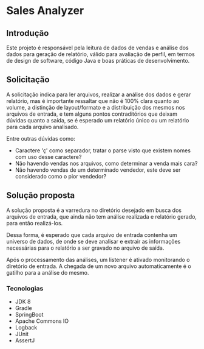 # Sales Analyzer

## Introdução

Este projeto é responsável pela leitura de dados de vendas e análise dos dados para geração de relatório, válido para avaliação de perfil, em termos de design de software, código Java e boas práticas de desenvolvimento.

## Solicitação

A solicitação indica para ler arquivos, realizar a análise dos dados e gerar relatório, mas é importante ressaltar que não é 100% clara quanto ao volume, a distinção de layout/formato e a distribuição dos mesmos nos arquivos de entrada, e tem alguns pontos contraditórios que deixam dúvidas quanto a saída, se é esperado um relatório único ou um relatório para cada arquivo analisado.

Entre outras dúvidas como:

* Caractere 'ç' como separador, tratar o parse visto que existem nomes com uso desse caractere? 
* Não havendo vendas nos arquivos, como determinar a venda mais cara?
* Não havendo vendas de um determinado vendedor, este deve ser considerado como o pior vendedor?

## Solução proposta

A solução proposta é a varredura no diretório desejado em busca dos arquivos de entrada, que ainda não tem análise realizada e relatório gerado, para então realizá-los.

Dessa forma, é esperado que cada arquivo de entrada contenha um universo de dados, de onde se deve analisar e extrair as informações necessárias para o relatório a ser gravado no arquivo de saída.

Após o processamento das análises, um listener é ativado monitorando o diretório de entrada. A chegada de um novo arquivo automaticamente é o gatilho para a análise do mesmo.

### Tecnologias

* JDK 8
* Gradle
* SpringBoot
* Apache Commons IO
* Logback
* JUnit
* AssertJ
